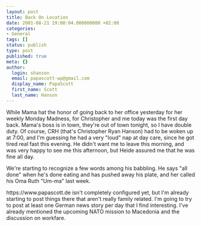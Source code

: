 ```yaml
---
layout: post
title: Back On Location
date: 2001-08-21 19:08:04.000000000 +02:00
categories:
- General
tags: []
status: publish
type: post
published: true
meta: {}
author:
  login: shanson
  email: papascott-wp@gmail.com
  display_name: PapaScott
  first_name: Scott
  last_name: Hanson
---
```

<p>While Mama hat the honor of going back to her office yesterday for her weekly Monday Madness, for Christopher and me today was the first day back. Mama's boss is in town, they're out of town tonight, so I have double duty. Of course, CRH (that's Christopher Ryan Hanson) had to be woken up at 7:00, and I'm guessing he had a very "loud" nap at day care, since he got tired real fast this evening. He didn't want me to leave this morning, and was very happy to see me this afternoon, but Heide assured me that he was fine all day.</p>
<p>We're starting to recognize a few words among his babbling. He says "all done" when he's done eating and has pushed away his plate, and her called his Oma Ruth "Um-ma" last week. </p>
<p>https://www.papascott.de isn't completely configured yet, but I'm already starting to post things there that aren't really family related. I'm going to try to post at least one German news story per day that I find interesting. I've already mentioned the upcoming NATO mission to Macedonia and the discussion on workfare.</p>
